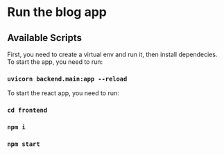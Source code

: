 # Run the blog app

## Available Scripts

First, you need to create a virtual env and run it, then install dependecies.
To start the app, you need to run:

### `uvicorn backend.main:app --reload `

To start the react app, you need to run:

### `cd frontend`

### `npm i`

### `npm start`
